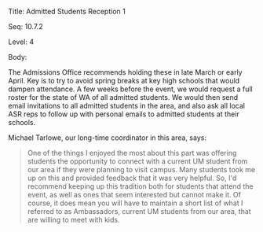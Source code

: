 Title:  Admitted Students Reception 1

Seq:    10.7.2

Level:  4

Body:

The Admissions Office recommends holding these in late March or early April. Key is to try to avoid spring breaks at key high schools that would dampen attendance. A few weeks before the event, we would request a full roster for the state of WA of all admitted students. We would then send email invitations to all admitted students in the area, and also ask all local ASR reps to follow up with personal emails to admitted students at their schools. 

Michael Tarlowe, our long-time coordinator in this area, says:

> One of the things I enjoyed the most about this part was offering students the opportunity to connect with a current UM student from our area if they were planning to visit campus. Many students took me up on this and provided feedback that it was very helpful. So, I'd recommend keeping up this tradition both for students that attend the event, as well as ones that seem interested but cannot make it. Of course, it does mean you will have to maintain a short list of what I referred to as Ambassadors, current UM students from our area, that are willing to meet with kids.
